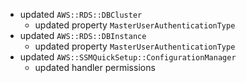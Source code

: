 - updated `AWS::RDS::DBCluster`
  - updated property `MasterUserAuthenticationType`
- updated `AWS::RDS::DBInstance`
  - updated property `MasterUserAuthenticationType`
- updated `AWS::SSMQuickSetup::ConfigurationManager`
  - updated handler permissions
